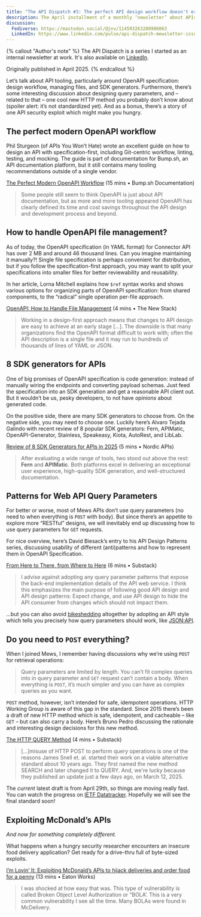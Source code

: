 ```yaml
---
title: "The API Dispatch #3: The perfect API design workflow doesn't exi…"
description: The April installment of a monthly ‘newsletter’ about APIs. This issue focuses on OpenAPI Spec tooling and API design.
discussion:
  Fediverse: https://mastodon.social/@jnv/114593263280906063
  LinkedIn: https://www.linkedin.com/pulse/api-dispatch-mewsletter-issue-3-mewsrnd-t5joe/
---
```


{% callout "Author's note" %}
The API Dispatch is a series I started as an internal newsletter at work. It's also available on [LinkedIn](https://www.linkedin.com/newsletters/r-d-api-mewsletter-7305909196418396160/).

Originally published in April 2025.
{% endcallout %}

Let’s talk about API tooling, particularly around OpenAPI specification: design workflow, managing files, and SDK generators. Furthermore, there’s some interesting discussion about designing query parameters, and – related to that – one cool new HTTP method you probably don’t know about (spoiler alert: it’s not standardized yet). And as a bonus, there’s a story of one API security exploit which might make you hungry.

## The perfect modern OpenAPI workflow

Phil Sturgeon (of APIs You Won’t Hate) wrote an excellent guide on how to design an API with specification-first, including Git-centric workflow, linting, testing, and mocking. The guide is part of documentation for Bump.sh, an API documentation platform, but it still contains many tooling recommendations outside of a single vendor.

[The Perfect Modern OpenAPI Workflow](https://docs.bump.sh/guides/openapi/specification/v3.1/the-perfect-modern-openapi-workflow/) (15 mins • Bump.sh Documentation)

> Some people still seem to think OpenAPI is just about API documentation, but as more and more tooling appeared OpenAPI has clearly defined its time and cost savings throughout the API design and development process and beyond.

## How to handle OpenAPI file management?

As of today, the OpenAPI specification (in YAML format) for Connector API has over 2 MB and around 46 thousand lines. Can you imagine maintaining it manually?! Single file specification is perhaps convenient for distribution, but if you follow the specification-first approach, you may want to split your specifications into smaller files for better reviewability and reusability.

In her article, Lorna Mitchell explains how `$ref` syntax works and shows various options for organizing parts of OpenAPI specification: from shared components, to the “radical” single operation per-file approach.

[OpenAPI: How to Handle File Management](https://thenewstack.io/openapi-how-to-handle-file-management/) (4 mins • The New Stack)

> Working in a design-first approach means that changes to API design are easy to achieve at an early stage \[…\]. The downside is that many organizations find the OpenAPI format difficult to work with; often the API description is a single file and it may run to hundreds of thousands of lines of YAML or JSON.

## 8 SDK generators for APIs

One of big promises of OpenAPI specification is code generation: instead of manually wiring the endpoints and converting payload schemas. Just feed the specification into an SDK generation and get a reasonable API client out. But it wouldn’t be us, pesky developers, to not have _opinions_ about generated code.

On the positive side, there are many SDK generators to choose from. On the negative side, you may need to choose one. Luckily here’s Alvaro Tejada Galindo with recent review of 8 popular SDK generators: Fern, APIMatic, OpenAPI-Generator, Stainless, Speakeasy, Kiota, AutoRest, and LibLab.

[Review of 8 SDK Generators for APIs in 2025](https://nordicapis.com/review-of-8-sdk-generators-for-apis-in-2025/) (5 mins • Nordic APIs)

> After evaluating a wide range of tools, two stood out above the rest: **Fern** and **APIMatic**. Both platforms excel in delivering an exceptional user experience, high-quality SDK generation, and well-structured documentation.

## Patterns for Web API Query Parameters

For better or worse, most of Mews APIs don’t use query parameters (no need to when everything is `POST` with body). But since there’s an appetite to explore more “RESTful” designs, we will inevitably end up discussing how to use query parameters for `GET` requests.

For nice overview, here’s David Biesack’s entry to his API Design Patterns series, discussing usability of different (anti)patterns and how to represent them in OpenAPI Specification.

[From Here to There, from Where to Here](https://apidesignmatters.substack.com/p/from-here-to-there-from-where-to) (6 mins • Substack)

> I advise against adopting any query parameter patterns that expose the back-end implementation details of the API web service. I think this emphasizes the main purpose of following good API design and API design patterns: Expect change, and use API design to hide the API consumer from changes which should not impact them.

…but you can also avoid [bikeshedding](https://en.wikipedia.org/wiki/Law_of_triviality) altogether by adopting an API style which tells you precisely how query parameters should work, like [JSON:API](https://jsonapi.org/format/#query-parameters).

## Do you need to `POST` everything?

When I joined Mews, I remember having discussions why we’re using `POST` for retrieval operations:

> Query parameters are limited by length. You can’t fit complex queries into in query parameter and `GET` request can’t contain a body. When everything is `POST`, it’s much simpler and you can have as complex queries as you want.

`POST` method, however, isn’t intended for safe, idempotent operations. HTTP Working Group is aware of this gap in the standard. Since 2015 there’s been a draft of new HTTP method which is safe, idempotent, and cacheable – like `GET` – but can also carry a body. Here’s Bruno Pedro discussing the rationale and interesting design decisions for this new method.

[The HTTP QUERY Method](https://apichangelog.substack.com/p/the-http-query-method) (4 mins • Substack)

> \[…\]misuse of HTTP POST to perform query operations is one of the reasons James Snell et. al. started their work on a viable alternative standard about 10 years ago. They first named the new method SEARCH and later changed it to QUERY. And, we're lucky because they published an update just a few days ago, on March 12, 2025.

The _current_ latest draft is from April 29th, so things are moving really fast. You can watch the progress on [IETF Datatracker](https://datatracker.ietf.org/doc/draft-ietf-httpbis-safe-method-w-body/). Hopefully we will see the final standard soon!

## Exploiting McDonald’s APIs

_And now for something completely different._

What happens when a hungry security researcher encounters an insecure food delivery application? Get ready for a drive-thru full of byte-sized exploits.

[I’m Lovin’ It: Exploiting McDonald’s APIs to hijack deliveries and order food for a penny](https://eaton-works.com/2024/12/19/mcdelivery-india-hack/) (13 mins • Eaton Works)

> I was shocked at how easy that was. This type of vulnerability is called Broken Object Level Authorization or “BOLA’. This is a very common vulnerability I see all the time. Many BOLAs were found in McDelivery.
